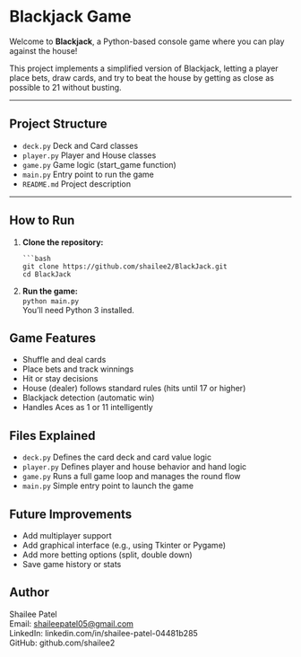 # Blackjack Game

Welcome to **Blackjack**, a Python-based console game where you can play against the house!

This project implements a simplified version of Blackjack, letting a player place bets, draw cards, and try to beat the house by getting as close as possible to 21 without busting.

---
## Project Structure
- `deck.py` Deck and Card classes
- `player.py` Player and House classes
- `game.py` Game logic (start_game function)
- `main.py` Entry point to run the game
- `README.md` Project description
  
---

## How to Run

1. **Clone the repository:**<br>
   ```
   ```bash
   git clone https://github.com/shailee2/BlackJack.git
   cd BlackJack
2. **Run the game:** <br>
`python main.py`<br>
You’ll need Python 3 installed.

## Game Features
- Shuffle and deal cards
- Place bets and track winnings
- Hit or stay decisions
- House (dealer) follows standard rules (hits until 17 or higher)
- Blackjack detection (automatic win)
- Handles Aces as 1 or 11 intelligently

## Files Explained
- `deck.py`	Defines the card deck and card value logic
- `player.py`	Defines player and house behavior and hand logic
- `game.py`	Runs a full game loop and manages the round flow
- `main.py`	Simple entry point to launch the game

## Future Improvements
- Add multiplayer support
- Add graphical interface (e.g., using Tkinter or Pygame)
- Add more betting options (split, double down)
- Save game history or stats

## Author
Shailee Patel <br>
Email: shaileepatel05@gmail.com <br>
LinkedIn: linkedin.com/in/shailee-patel-04481b285<br>
GitHub: github.com/shailee2
